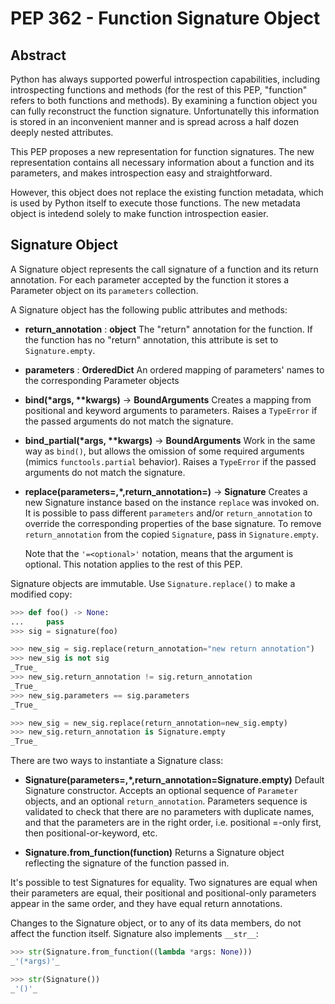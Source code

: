 # PEP 362 - Function Signature Object

## Abstract

Python has always supported powerful introspection capabilities, including introspecting functions and methods (for the rest of this PEP, "function" refers to both functions and methods). By examining a function object you can fully reconstruct the function signature. Unfortunatelly this information is stored in an inconvenient manner and is spread across a half dozen deeply nested attributes.

This PEP proposes a new representation for function signatures. The new representation contains all necessary information about a function and its parameters, and makes introspection easy and straightforward.

However, this object does not replace the existing function metadata, which is used by Python itself to execute those functions. The new metadata object is intedend solely to make function introspection easier.

## Signature Object

A Signature object represents the call signature of a function and its return annotation. For each parameter accepted by the function it stores a Parameter object on its `parameters` collection.

A Signature object has the following public attributes and methods:

* **return_annotation** : **object**
    The "return" annotation for the function. If the function has no "return" annotation, this attribute is set to `Signature.empty`.

* **parameters** : **OrderedDict**
    An ordered mapping of parameters' names to the corresponding Parameter objects

* __bind(*args, **kwargs)__ -> __BoundArguments__
    Creates a mapping from positional and keyword arguments to parameters. Raises a `TypeError` if the passed arguments do not match the signature.

* __bind_partial(*args, **kwargs)__ -> __BoundArguments__
    Work in the same way as `bind()`, but allows the omission of some required arguments (mimics `functools.partial` behavior). Raises a `TypeError` if the passed arguments do not match the signature.

* __replace(parameters=<optional>,*,return_annotation=<optional>)__ -> __Signature__
    Creates a new Signature instance based on the instance `replace` was invoked on. It is possible to pass different `parameters` and/or `return_annotation` to override the corresponding properties of the base signature. To remove `return_annotation` from the copied `Signature`, pass in `Signature.empty`.

    Note that the `'=<optional>'` notation, means that the argument is optional. This notation applies to the rest of this PEP.

Signature objects are immutable. Use `Signature.replace()` to make a modified copy:

```python
>>> def foo() -> None:
...     pass
>>> sig = signature(foo)

>>> new_sig = sig.replace(return_annotation="new return annotation")
>>> new_sig is not sig
_True_
>>> new_sig.return_annotation != sig.return_annotation
_True_
>>> new_sig.parameters == sig.parameters
_True_

>>> new_sig = new_sig.replace(return_annotation=new_sig.empty)
>>> new_sig.return_annotation is Signature.empty
_True_
```

There are two ways to instantiate a Signature class:

* __Signature(parameters=<optional>,*,return_annotation=Signature.empty)__
    Default Signature constructor. Accepts an optional sequence of `Parameter` objects, and an optional `return_annotation`. Parameters sequence is validated to check that there are no parameters with duplicate names, and that the parameters are in the right order, i.e. positional =-only first, then positional-or-keyword, etc.

* __Signature.from_function(function)__
    Returns a Signature object reflecting the signature of the function passed in.

It's possible to test Signatures for equality. Two signatures are equal when their parameters are equal, their positional and positional-only parameters appear in the same order, and they have equal return annotations.

Changes to the Signature object, or to any of its data members, do not affect the function itself. 
Signature also implements `__str__`:

```python
>>> str(Signature.from_function((lambda *args: None)))
_'(*args)'_

>>> str(Signature())
_'()'_
```

